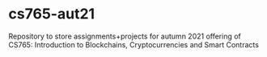 # cs765-aut21
Repository to store assignments+projects for autumn 2021 offering of CS765:  Introduction to Blockchains, Cryptocurrencies and Smart Contracts
